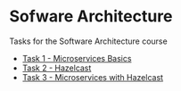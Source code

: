 # Sofware Architecture

Tasks for the Software Architecture course

* [Task 1 - Microservices Basics](https://github.com/iamthewalrus67/software-architecture/tree/micro_basics)
* [Task 2 - Hazelcast](https://github.com/iamthewalrus67/software-architecture/tree/hazelcast)
* [Task 3 - Microservices with Hazelcast](https://github.com/iamthewalrus67/software-architecture/tree/micro_hazelcast)
